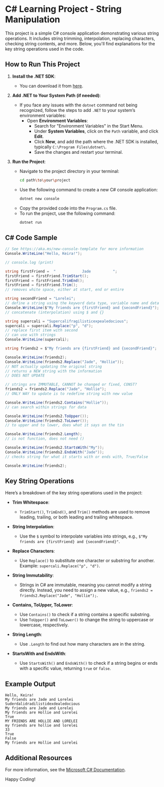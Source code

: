
# C# Learning Project - String Manipulation

This project is a simple C# console application demonstrating various string operations. It includes string trimming, interpolation, replacing characters, checking string contents, and more. Below, you'll find explanations for the key string operations used in the code.

## How to Run This Project

1. **Install the .NET SDK**:
   - You can download it from [here](https://dotnet.microsoft.com/download).

2. **Add .NET to Your System Path (if needed)**:
   - If you face any issues with the `dotnet` command not being recognized, follow the steps to add `.NET` to your system’s environment variables:
     - Open **Environment Variables**:
       - Search for "Environment Variables" in the Start Menu.
       - Under **System Variables**, click on the `Path` variable, and click **Edit**.
       - Click **New**, and add the path where the .NET SDK is installed, typically `C:\Program Files\dotnet\`.
       - Save the changes and restart your terminal.

3. **Run the Project**:
   - Navigate to the project directory in your terminal:
     ```bash
     cd path\to\your\project
     ```
   - Use the following command to create a new C# console application:
     ```bash
     dotnet new console
     ```
   - Copy the provided code into the `Program.cs` file.
   - To run the project, use the following command:
     ```bash
     dotnet run
     ```

## C# Code Sample

```csharp
// See https://aka.ms/new-console-template for more information
Console.WriteLine("Hello, Keira!");

// console.log (print) 

string firstFriend =  "            Jade          ";
firstFriend = firstFriend.TrimStart();
firstFriend = firstFriend.TrimEnd();
firstFriend = firstFriend.Trim();
// removes white space, either at start, end or entire

string secondFriend = "Lorelei";
// define a string using the keyword data type, variable name and data
Console.WriteLine($"My friends are {firstFriend} and {secondFriend}");
// concatenate (interpolation) using $ and {}

string supercali = "Supercalifragilisticexpealedocious";
supercali = supercali.Replace("p", "d");
// replace first item with second
// can use with strings
Console.WriteLine(supercali);

string friends2 = $"My friends are {firstFriend} and {secondFriend}";

Console.WriteLine(friends2);
Console.WriteLine(friends2.Replace("Jade", "Hollie"));
// NOT actually updating the original string
// returns a NEW string with the information
// DOES NOT UPDATE

// strings are IMMUTABLE, CANNOT be changed or fixed, CONST?
friends2 = friends2.Replace("Jade", "Hollie");
// ONLY WAY to update is to redefine string with new value

Console.WriteLine(friends2.Contains("Hollie"));
// can search within strings for data

Console.WriteLine(friends2.ToUpper());
Console.WriteLine(friends2.ToLower());
// to upper and to lower, does what it says on the tin

Console.WriteLine(friends2.Length);
// is not function, does not need ()

Console.WriteLine(friends2.StartsWith("My"));
Console.WriteLine(friends2.EndsWith("Jade"));
// checks string for what it starts with or ends with, True/False

Console.WriteLine(friends2);
```

## Key String Operations

Here’s a breakdown of the key string operations used in the project:

- **Trim Whitespace**: 
  - `TrimStart()`, `TrimEnd()`, and `Trim()` methods are used to remove leading, trailing, or both leading and trailing whitespace.
  
- **String Interpolation**:
  - Use the `$` symbol to interpolate variables into strings, e.g., `$"My friends are {firstFriend} and {secondFriend}"`.

- **Replace Characters**:
  - Use `Replace()` to substitute one character or substring for another. Example: `supercali.Replace("p", "d")`.

- **String Immutability**:
  - Strings in C# are immutable, meaning you cannot modify a string directly. Instead, you need to assign a new value, e.g., `friends2 = friends2.Replace("Jade", "Hollie");`.

- **Contains, ToUpper, ToLower**:
  - Use `Contains()` to check if a string contains a specific substring.
  - Use `ToUpper()` and `ToLower()` to change the string to uppercase or lowercase, respectively.

- **String Length**:
  - Use `.Length` to find out how many characters are in the string.

- **StartsWith and EndsWith**:
  - Use `StartsWith()` and `EndsWith()` to check if a string begins or ends with a specific value, returning `true` or `false`.

## Example Output

```plaintext
Hello, Keira!
My friends are Jade and Lorelei
Suderdalidradilistidexdealedocious
My friends are Jade and Lorelei
My friends are Hollie and Lorelei
True
MY FRIENDS ARE HOLLIE AND LORELEI
my friends are hollie and lorelei
33
True
False
My friends are Hollie and Lorelei
```

## Additional Resources

For more information, see the [Microsoft C# Documentation](https://learn.microsoft.com/en-us/dotnet/csharp/).

Happy Coding!
